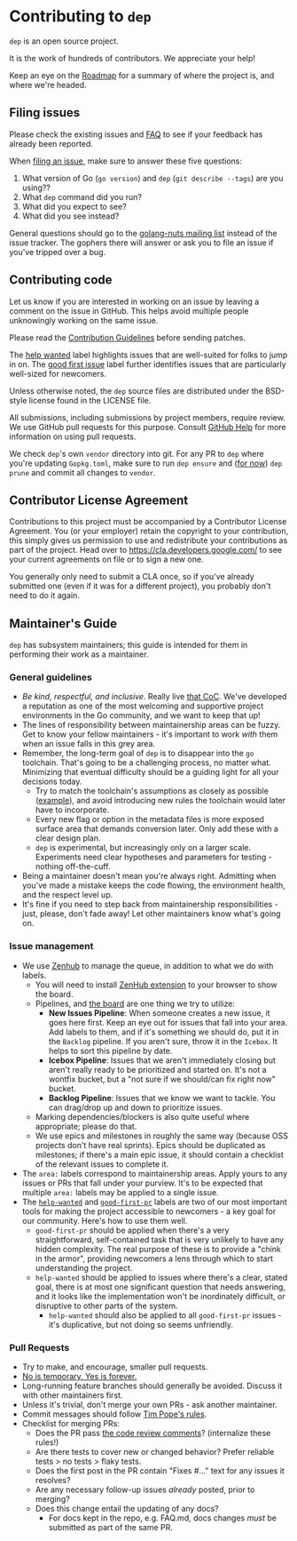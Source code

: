# Contributing to `dep`

`dep` is an open source project.

It is the work of hundreds of contributors. We appreciate your help!

Keep an eye on the [Roadmap](https://github.com/golang/dep/wiki/Roadmap) for a summary of where the project is, and where we're headed.

## Filing issues

Please check the existing issues and [FAQ](docs/FAQ.md) to see if your feedback has already been reported.

When [filing an issue](https://github.com/golang/dep/issues/new), make sure to answer these five questions:

1. What version of Go (`go version`) and `dep` (`git describe --tags`) are you using??
3. What `dep` command did you run?
4. What did you expect to see?
5. What did you see instead?

General questions should go to the [golang-nuts mailing list](https://groups.google.com/group/golang-nuts) instead of the issue tracker.
The gophers there will answer or ask you to file an issue if you've tripped over a bug.

## Contributing code

Let us know if you are interested in working on an issue by leaving a comment
on the issue in GitHub. This helps avoid multiple people unknowingly 
working on the same issue.

Please read the [Contribution Guidelines](https://golang.org/doc/contribute.html)
before sending patches.

The
[help wanted](https://github.com/golang/dep/issues?q=is%3Aissue+is%3Aopen+label%3A%22help%20wanted%22)
label highlights issues that are well-suited for folks to jump in on. The
[good first issue](https://github.com/golang/dep/issues?q=is%3Aissue+is%3Aopen+label%3A%22good%20first%20issue%22)
label further identifies issues that are particularly well-sized for newcomers.

Unless otherwise noted, the `dep` source files are distributed under
the BSD-style license found in the LICENSE file.

All submissions, including submissions by project members, require review. We
use GitHub pull requests for this purpose. Consult [GitHub Help] for more
information on using pull requests.

We check `dep`'s own `vendor` directory into git. For any PR to `dep` where you're
updating `Gopkg.toml`, make sure to run `dep ensure` and
([for now](https://github.com/golang/dep/issues/944)) `dep prune` and commit all
changes to `vendor`.

[GitHub Help]: https://help.github.com/articles/about-pull-requests/

## Contributor License Agreement

Contributions to this project must be accompanied by a Contributor License
Agreement. You (or your employer) retain the copyright to your contribution,
this simply gives us permission to use and redistribute your contributions as
part of the project. Head over to <https://cla.developers.google.com/> to see
your current agreements on file or to sign a new one.

You generally only need to submit a CLA once, so if you've already submitted one
(even if it was for a different project), you probably don't need to do it
again.

## Maintainer's Guide

`dep` has subsystem maintainers; this guide is intended for them in performing their work as a maintainer.

### General guidelines

* _Be kind, respectful, and inclusive_. Really live [that CoC](https://github.com/golang/dep/blob/master/CODE_OF_CONDUCT.md). We've developed a reputation as one of the most welcoming and supportive project environments in the Go community, and we want to keep that up!
* The lines of responsibility between maintainership areas can be fuzzy. Get to know your fellow maintainers - it's important to work _with_ them when an issue falls in this grey area.
* Remember, the long-term goal of `dep` is to disappear into the `go` toolchain. That's going to be a challenging process, no matter what. Minimizing that eventual difficulty should be a guiding light for all your decisions today.
  * Try to match the toolchain's assumptions as closely as possible ([example](https://github.com/golang/dep/issues/564#issuecomment-300994599)), and avoid introducing new rules the toolchain would later have to incorporate.
  * Every new flag or option in the metadata files is more exposed surface area that demands conversion later. Only add these with a clear design plan.
  * `dep` is experimental, but increasingly only on a larger scale. Experiments need clear hypotheses and parameters for testing - nothing off-the-cuff.
* Being a maintainer doesn't mean you're always right. Admitting when you've made a mistake keeps the code flowing, the environment health, and the respect level up.
* It's fine if you need to step back from maintainership responsibilities - just, please, don't fade away! Let other maintainers know what's going on.

### Issue management

* We use [Zenhub](https://www.zenhub.com) to manage the queue, in addition to what we do with labels.
  * You will need to install [ZenHub extension](https://www.zenhub.com/extension) to your browser to show the board.
  * Pipelines, and [the board](https://github.com/golang/dep#boards) are one thing we try to utilize:
    * **New Issues Pipeline**: When someone creates a new issue, it goes here first. Keep an eye out for issues that fall into your area. Add labels to them, and if it's something we should do, put it in the `Backlog` pipeline. If you aren't sure, throw it in the `Icebox`. It helps to sort this pipeline by date.
    * **Icebox Pipeline**: Issues that we aren't immediately closing but aren't really ready to be prioritized and started on. It's not a wontfix bucket, but a "not sure if we should/can fix right now" bucket.
    * **Backlog Pipeline**: Issues that we know we want to tackle. You can drag/drop up and down to prioritize issues.
  * Marking dependencies/blockers is also quite useful where appropriate; please do that.
  * We use epics and milestones in roughly the same way (because OSS projects don't have real sprints). Epics should be duplicated as milestones; if there's a main epic issue, it should contain a checklist of the relevant issues to complete it.
* The `area:` labels correspond to maintainership areas. Apply yours to any issues or PRs that fall under your purview. It's to be expected that multiple `area:` labels may be applied to a single issue.
* The [`help-wanted`](https://github.com/golang/dep/issues?q=is%3Aissue+is%3Aopen+label%3Ahelp-wanted) and [`good-first-pr`](https://github.com/golang/dep/issues?q=is%3Aissue+is%3Aopen+label%3Agood-first-pr) labels are two of our most important tools for making the project accessible to newcomers - a key goal for our community. Here's how to use them well.
  * `good-first-pr` should be applied when there's a very straightforward, self-contained task that is very unlikely to have any hidden complexity. The real purpose of these is to provide a "chink in the armor", providing newcomers a lens through which to start understanding the project.
  * `help-wanted` should be applied to issues where there's a clear, stated goal, there is at most one significant question that needs answering, and it looks like the implementation won't be inordinately difficult, or disruptive to other parts of the system.
    * `help-wanted` should also be applied to all `good-first-pr` issues - it's duplicative, but not doing so seems unfriendly.


### Pull Requests

* Try to make, and encourage, smaller pull requests.
* [No is temporary. Yes is forever.](https://blog.jessfraz.com/post/the-art-of-closing/)
* Long-running feature branches should generally be avoided. Discuss it with other maintainers first.
* Unless it's trivial, don't merge your own PRs - ask another maintainer.
* Commit messages should follow [Tim Pope's rules](http://tbaggery.com/2008/04/19/a-note-about-git-commit-messages.html).
* Checklist for merging PRs:
  * Does the PR pass [the code review comments](https://github.com/golang/go/wiki/CodeReviewComments)? (internalize these rules!)
  * Are there tests to cover new or changed behavior? Prefer reliable tests > no tests > flaky tests.
  * Does the first post in the PR contain "Fixes #..." text for any issues it resolves?
  * Are any necessary follow-up issues _already_ posted, prior to merging?
  * Does this change entail the updating of any docs?
     * For docs kept in the repo, e.g. FAQ.md, docs changes _must_ be submitted as part of the same PR.
